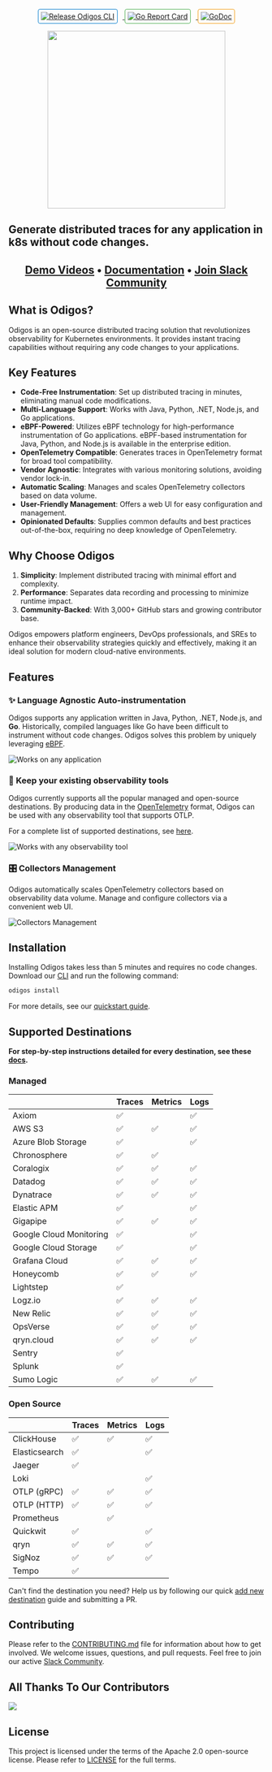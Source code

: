 <p align="center">
    <a href="https://github.com/odigos-io/odigos/actions/workflows/release.yml" target="_blank">
        <img src="https://github.com/odigos-io/odigos/actions/workflows/release.yml/badge.svg" alt="Release Odigos CLI" style="margin-right: 10px; border: 1px solid #007acc; border-radius: 4px; padding: 5px;">
    </a>
    <a href="https://goreportcard.com/report/github.com/odigos-io/odigos/cli" target="_blank">
        <img src="https://goreportcard.com/badge/github.com/odigos-io/odigos/cli" alt="Go Report Card" style="margin-right: 10px; border: 1px solid #4CAF50; border-radius: 4px; padding: 5px;">
    </a>
    <a href="https://godoc.org/github.com/odigos-io/odigos/cli" target="_blank">
        <img src="https://godoc.org/github.com/odigos-io/odigos/cli?status.svg" alt="GoDoc" style="border: 1px solid #f39c12; border-radius: 4px; padding: 5px;">
    </a>
</p>

<p align="center">
<img src="assets/logo.png" width="350" /></br>
<h2>Generate distributed traces for any application in k8s without code changes.</h2>
</p>

<h2 align="center">
    <a href="https://youtu.be/bqTrGi3skhk?si=CLAolYpdT7rQb7PH">Demo Videos</a> • <a href="https://docs.odigos.io">Documentation</a> • <a href="https://join.slack.com/t/odigos/shared_invite/zt-1d7egaz29-Rwv2T8kyzc3mWP8qKobz~A">Join Slack Community</a>
</h2>

## What is Odigos?

Odigos is an open-source distributed tracing solution that revolutionizes observability for Kubernetes environments. It provides instant tracing capabilities without requiring any code changes to your applications.

## Key Features

* **Code-Free Instrumentation**: Set up distributed tracing in minutes, eliminating manual code modifications.
* **Multi-Language Support**: Works with Java, Python, .NET, Node.js, and Go applications.
* **eBPF-Powered**: Utilizes eBPF technology for high-performance instrumentation of Go applications. eBPF-based instrumentation for Java, Python, and Node.js is available in the enterprise edition.
* **OpenTelemetry Compatible**: Generates traces in OpenTelemetry format for broad tool compatibility.
* **Vendor Agnostic**: Integrates with various monitoring solutions, avoiding vendor lock-in.
* **Automatic Scaling**: Manages and scales OpenTelemetry collectors based on data volume.
* **User-Friendly Management**: Offers a web UI for easy configuration and management.
* **Opinionated Defaults**: Supplies common defaults and best practices out-of-the-box, requiring no deep knowledge of OpenTelemetry.

## Why Choose Odigos

1. **Simplicity**: Implement distributed tracing with minimal effort and complexity.
2. **Performance**: Separates data recording and processing to minimize runtime impact.
3. **Community-Backed**: With 3,000+ GitHub stars and growing contributor base.

Odigos empowers platform engineers, DevOps professionals, and SREs to enhance their observability strategies quickly and effectively, making it an ideal solution for modern cloud-native environments.

## Features

### ✨ Language Agnostic Auto-instrumentation

Odigos supports any application written in Java, Python, .NET, Node.js, and **Go**.
Historically, compiled languages like Go have been difficult to instrument without code changes. Odigos solves this problem by uniquely leveraging [eBPF](https://ebpf.io).

![Works on any application](assets/choose_sources.png)

### 🤝 Keep your existing observability tools

Odigos currently supports all the popular managed and open-source destinations.
By producing data in the [OpenTelemetry](https://opentelemetry.io) format, Odigos can be used with any observability tool that supports OTLP.

For a complete list of supported destinations, see [here](#supported-destinations).

![Works with any observability tool](assets/choose_destination.png)

### 🎛️ Collectors Management

Odigos automatically scales OpenTelemetry collectors based on observability data volume.
Manage and configure collectors via a convenient web UI.

![Collectors Management](assets/serviceMap.png)

## Installation

Installing Odigos takes less than 5 minutes and requires no code changes.
Download our [CLI](https://docs.odigos.io/installation) and run the following command:

```bash
odigos install
```

For more details, see our [quickstart guide](https://docs.odigos.io/intro).

## Supported Destinations

**For step-by-step instructions detailed for every destination, see these [docs](https://docs.odigos.io/backends).**

### Managed


|                         | Traces | Metrics | Logs |
| ------------------------- | -------- | --------- | ------ |
| Axiom                   | ✅     |         | ✅   |
| AWS S3                  | ✅     | ✅      | ✅   |
| Azure Blob Storage      | ✅     |         | ✅   |
| Chronosphere            | ✅     | ✅      |      |
| Coralogix               | ✅     | ✅      | ✅   |
| Datadog                 | ✅     | ✅      | ✅   |
| Dynatrace               | ✅     | ✅      | ✅   |
| Elastic APM             | ✅     |         | ✅   |
| Gigapipe                | ✅     | ✅      | ✅   |
| Google Cloud Monitoring | ✅     |         | ✅   |
| Google Cloud Storage    | ✅     |         | ✅   |
| Grafana Cloud           | ✅     | ✅      | ✅   |
| Honeycomb               | ✅     | ✅      | ✅   |
| Lightstep               | ✅     |         |      |
| Logz.io                 | ✅     | ✅      | ✅   |
| New Relic               | ✅     | ✅      | ✅   |
| OpsVerse                | ✅     | ✅      | ✅   |
| qryn.cloud              | ✅     | ✅      | ✅   |
| Sentry                  | ✅     |         |      |
| Splunk                  | ✅     |         |      |
| Sumo Logic              | ✅     | ✅      | ✅   |

### Open Source


|               | Traces | Metrics | Logs |
| --------------- | -------- | --------- | ------ |
| ClickHouse    | ✅     | ✅      | ✅   |
| Elasticsearch | ✅     |         | ✅   |
| Jaeger        | ✅     |         |      |
| Loki          |        |         | ✅   |
| OTLP (gRPC)   | ✅     | ✅      | ✅   |
| OTLP (HTTP)   | ✅     | ✅      | ✅   |
| Prometheus    |        | ✅      |      |
| Quickwit      | ✅     |         | ✅   |
| qryn          | ✅     | ✅      | ✅   |
| SigNoz        | ✅     | ✅      | ✅   |
| Tempo         | ✅     |         |      |

Can't find the destination you need? Help us by following our quick [add new destination](https://docs.odigos.io/adding-new-dest) guide and submitting a PR.

## Contributing

Please refer to the [CONTRIBUTING.md](CONTRIBUTING.md) file for information about how to get involved. We welcome issues, questions, and pull requests. Feel free to join our active [Slack Community](https://join.slack.com/t/odigos/shared_invite/zt-1d7egaz29-Rwv2T8kyzc3mWP8qKobz~A).

## All Thanks To Our Contributors

<a href="https://github.com/odigos-io/odigos/graphs/contributors">
  <img src="https://contrib.rocks/image?repo=keyval-dev/odigos" />
</a>

## License

This project is licensed under the terms of the Apache 2.0 open-source license. Please refer to [LICENSE](LICENSE) for the full terms.
